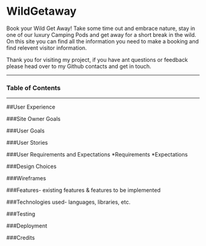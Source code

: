 # WildGetaway
Book your Wild Get Away! Take some time out and embrace nature, stay in one of our luxury Camping Pods and get away for a short break in the wild.
On this site you can find all the information you need to make a booking and find relevent visitor information.

Thank you for visiting my project, if you have ant questions or feedback please head over to my Github contacts and get in touch.

---
### Table of Contents

---
##User Experience

###Site Owner Goals

###User Goals

###User Stories

###User Requirements and Expectations
*Requirements
*Expectations

###Design Choices

###Wireframes

###Features- existing features & features to be implemented

###Technologies used- languages, libraries, etc.

###Testing

###Deployment

###Credits

